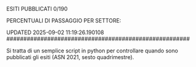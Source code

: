 ESITI PUBBLICATI 0/190 

PERCENTUALI DI PASSAGGIO PER SETTORE:

UPDATED 2025-09-02 11:19:26.190108
###################################################### 

Si tratta di un semplice script in python per controllare quando sono pubblicati gli esiti (ASN 2021, sesto quadrimestre).

